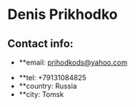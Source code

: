 # Denis Prikhodko

## Contact info:

*  **email: prihodkods@yahoo.com
-  **tel: +79131084825
-  **country: Russia
-  **city: Tomsk